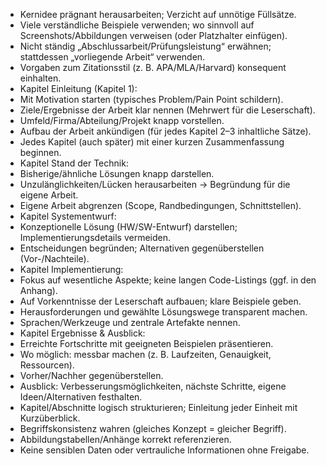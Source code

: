 - Kernidee prägnant herausarbeiten; Verzicht auf unnötige Füllsätze.
- Viele verständliche Beispiele verwenden; wo sinnvoll auf Screenshots/Abbildungen verweisen (oder Platzhalter einfügen).
- Nicht ständig „Abschlussarbeit/Prüfungsleistung“ erwähnen; stattdessen „vorliegende Arbeit“ verwenden.
- Vorgaben zum Zitationsstil (z. B. APA/MLA/Harvard) konsequent einhalten.
- Kapitel Einleitung (Kapitel 1):
- Mit Motivation starten (typisches Problem/Pain Point schildern).
- Ziele/Ergebnisse der Arbeit klar nennen (Mehrwert für die Leserschaft).
- Umfeld/Firma/Abteilung/Projekt knapp vorstellen.
- Aufbau der Arbeit ankündigen (für jedes Kapitel 2–3 inhaltliche Sätze).
- Jedes Kapitel (auch später) mit einer kurzen Zusammenfassung beginnen.
- Kapitel Stand der Technik:
- Bisherige/ähnliche Lösungen knapp darstellen.
- Unzulänglichkeiten/Lücken herausarbeiten → Begründung für die eigene Arbeit.
- Eigene Arbeit abgrenzen (Scope, Randbedingungen, Schnittstellen).
- Kapitel Systementwurf:
- Konzeptionelle Lösung (HW/SW-Entwurf) darstellen; Implementierungsdetails vermeiden.
- Entscheidungen begründen; Alternativen gegenüberstellen (Vor-/Nachteile).
- Kapitel Implementierung:
- Fokus auf wesentliche Aspekte; keine langen Code-Listings (ggf. in den Anhang).
- Auf Vorkenntnisse der Leserschaft aufbauen; klare Beispiele geben.
- Herausforderungen und gewählte Lösungswege transparent machen.
- Sprachen/Werkzeuge und zentrale Artefakte nennen.
- Kapitel Ergebnisse & Ausblick:
- Erreichte Fortschritte mit geeigneten Beispielen präsentieren.
- Wo möglich: messbar machen (z. B. Laufzeiten, Genauigkeit, Ressourcen).
- Vorher/Nachher gegenüberstellen.
- Ausblick: Verbesserungsmöglichkeiten, nächste Schritte, eigene Ideen/Alternativen festhalten.
- Kapitel/Abschnitte logisch strukturieren; Einleitung jeder Einheit mit Kurzüberblick.
- Begriffskonsistenz wahren (gleiches Konzept = gleicher Begriff).
- Abbildungstabellen/Anhänge korrekt referenzieren.
- Keine sensiblen Daten oder vertrauliche Informationen ohne Freigabe.